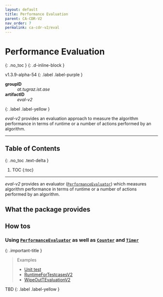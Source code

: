 ```yaml
---
layout: default
title: Performance Evaluation
parent: CA-CDR-V2
nav_order: 7
permalink: ca-cdr-v2/eval
---
```


# Performance Evaluation
{: .no_toc }
{: .d-inline-block }

<span style = "text-transform: lowercase">v1.3.9-alpha-54</span>
{: .label .label-purple }

<dl style="width:400px;">
    <dt><strong>groupID</strong></dt>
    <dd style = "text-transform: lowercase"><em>at.tugraz.ist.ase</em></dd>
    <dt><strong>artifactID</strong></dt>
    <dd style = "text-transform: lowercase"><em>eval-v2</em></dd>
</dl>{: .label .label-yellow }

_eval-v2_ provides an evaluation approach to measure the algorithm performance in terms of runtime or a number of actions performed by an algorithm.

---

## Table of Contents
{: .no_toc .text-delta }

1. TOC
{:toc}

---

_eval-v2_ provides an evaluator ([`PerformanceEvaluator`]) which measures algorithm performance in terms of runtime or a number of actions performed by an algorithm.

## What the package provides



## How tos

### Using [`PerformanceEvaluator`] as well as [`Counter`] and [`Timer`]

{: .important-title }
> Examples
>
> -	[Unit test](https://github.comhttps/github.com/manleviet/CA-CDR-V2/tree/main/eval-package/src/test/java/at/tugraz/ist/ase/eval)
> -	[RuntimeForTestcasesV2](https://github.com/AIG-ist-tugraz/WipeOutR/blob/main/src/main/java/at/tugraz/ist/ase/wipeoutr/app/eval/RuntimeForTestcasesV2.java)
> -	[WipeOutTEvaluationV2](https://github.com/AIG-ist-tugraz/WipeOutR/blob/main/src/main/java/at/tugraz/ist/ase/wipeoutr/app/eval/WipeOutRTEvaluationV2.java)


TBD
{: .label .label-yellow }

<!-- Links -->
[`PerformanceEvaluator`]: https://github.com/manleviet/CA-CDR-V2/blob/third_release/eval-package/src/main/java/at/tugraz/ist/ase/eval/PerformanceEvaluator.java
[`Counter`]: https://github.com/manleviet/CA-CDR-V2/blob/third_release/eval-package/src/main/java/at/tugraz/ist/ase/eval/Counter.java
[`Timer`]: https://github.com/manleviet/CA-CDR-V2/blob/third_release/eval-package/src/main/java/at/tugraz/ist/ase/eval/Timer.java